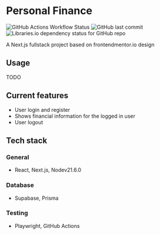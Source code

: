 # Personal Finance

![GitHub Actions Workflow Status](https://img.shields.io/github/actions/workflow/status/anttiromppanen/fm-personal-finance/playwright.yml?logo=githubactions)
![GitHub last commit](https://img.shields.io/github/last-commit/anttiromppanen/fm-personal-finance?logo=github)
![Libraries.io dependency status for GitHub repo](https://img.shields.io/librariesio/github/anttiromppanen/fm-personal-finance)

A Next.js fullstack project based on frontendmentor.io design

## Usage
TODO

## Current features
- User login and register
- Shows financial information for the logged in user
- User logout

## Tech stack
### General
- React, Next.js, Nodev21.6.0

### Database
- Supabase, Prisma

### Testing
- Playwright, GitHub Actions
